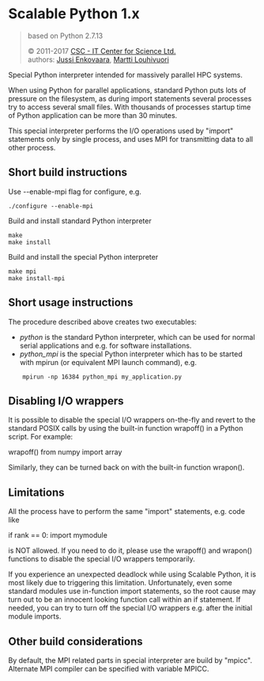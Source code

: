 # Scalable Python 1.x 

> based on Python 2.7.13
>
> &copy; 2011-2017
>  [CSC - IT Center for Science Ltd.](http://github.com/CSCfi)   
> authors: 
>  [Jussi Enkovaara](http://github.com/jussienko),
>  [Martti Louhivuori](http://github.com/mlouhivu)

Special Python interpreter intended for massively parallel HPC systems.

When using Python for parallel applications, standard Python puts
lots of pressure on the filesystem, as during import statements
several processes try to access several small files. With thousands
of processes startup time of Python application can be more than
30 minutes.

This special interpreter performs the I/O operations used by "import"
statements only by single process, and uses MPI for transmitting data to
all other process.

## Short build instructions

Use --enable-mpi flag for configure, e.g.

    ./configure --enable-mpi

Build and install standard Python interpreter

    make
    make install

Build and install the special Python interpreter

    make mpi
    make install-mpi

## Short usage instructions

The procedure described above creates two executables:

- *python* is the standard Python interpreter, which can be used for normal
  serial applications and e.g. for software installations.
- *python_mpi* is the special Python interpreter which has to be started with
  mpirun (or equivalent MPI launch command), e.g.
```
    mpirun -np 16384 python_mpi my_application.py
```

## Disabling I/O wrappers

It is possible to disable the special I/O wrappers on-the-fly and revert to
the standard POSIX calls by using the built-in function wrapoff() in a Python
script. For example:

wrapoff()
from numpy import array

Similarly, they can be turned back on with the built-in function wrapon().

## Limitations

All the process have to perform the same "import" statements, e.g. code like

if rank == 0:
    import mymodule

is NOT allowed. If you need to do it, please use the wrapoff() and wrapon()
functions to disable the special I/O wrappers temporarily.

If you experience an unexpected deadlock while using Scalable Python, it is
most likely due to triggering this limitation. Unfortunately, even some
standard modules use in-function import statements, so the root cause may turn
out to be an innocent looking function call within an if statement. If needed,
you can try to turn off the special I/O wrappers e.g. after the initial module
imports.

## Other build considerations

By default, the MPI related parts in special interpreter are build by "mpicc".
Alternate MPI compiler can be specified with variable MPICC.
